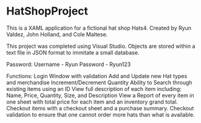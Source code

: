 # HatShopProject
This is a XAML application for a fictional hat shop Hats4. 
Created by Ryun Valdez, John Holland, and Cole Maltese.

This project was completed using Visual Studio. 
Objects are stored within a text file in JSON format to immitate a small database.

Password: Username - Ryun
          Password - Ryun123

Functions:
Login Window with validation
Add and Update new Hat types and merchandise
Increment/Decrement Quantity
Ability to Search through existing items using an ID
View full description of each item including: Name, Price, Quantity, Size, and Description
View a Report of every item in one sheet with total price for each item and an inventory grand total.
Checkout items with a checkout sheet and a purchase summary.
Checkout validation to ensure that one cannot order more hats than what is available.
